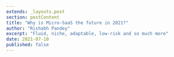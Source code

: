 ```yaml
---
extends: _layouts.post
section: postContent
title: "Why is Micro-SaaS the future in 2021?"
author: "Rishabh Pandey"
excerpt: "Fluid, niche, adaptable, low-risk and so much more"
date: 2021-07-10
published: false
---
```

